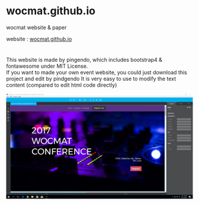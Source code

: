 # wocmat.github.io
wocmat website &amp; paper

website : [wocmat.github.io](https://wocmat.github.io)

# 
This website is made by pingendo, which includes bootstrap4 & fontawesome under MIT License.  
If you want to made your own event website, you could just download this project and edit by pindgendo
It is very easy to use to modify the text content (compared to edit html code directly)

![pingendo](/img/show.PNG)
